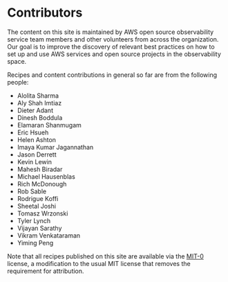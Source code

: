 # Contributors

The content on this site is maintained by AWS open source observability 
service team members and other volunteers from across the organization. Our goal is to improve the discovery of relevant best practices on how to set up and use AWS services and open source projects in the observability space.

Recipes and content contributions in general so far are from the following
people:

* Alolita Sharma
* Aly Shah Imtiaz
* Dieter Adant
* Dinesh Boddula
* Elamaran Shanmugam
* Eric Hsueh
* Helen Ashton
* Imaya Kumar Jagannathan
* Jason Derrett
* Kevin Lewin
* Mahesh Biradar
* Michael Hausenblas
* Rich McDonough
* Rob Sable
* Rodrigue Koffi
* Sheetal Joshi
* Tomasz Wrzonski
* Tyler Lynch
* Vijayan Sarathy
* Vikram Venkataraman
* Yiming Peng

Note that all recipes published on this site are available via the 
[MIT-0][mit0] license, a modification to the usual MIT license 
that removes the requirement for attribution.

[mit0]: https://github.com/aws/mit-0
